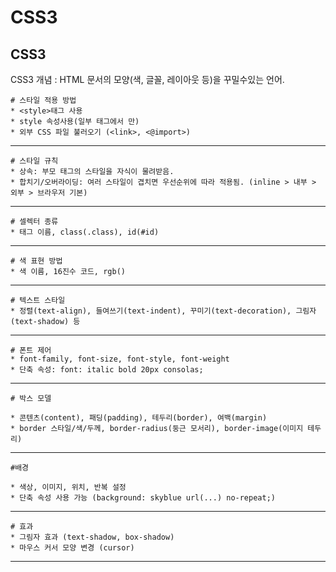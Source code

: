 # CSS3

##	CSS3
	
CSS3 개념 : HTML 문서의 모양(색, 글꼴, 레이아웃 등)을 꾸밀수있는 언어.

	# 스타일 적용 방법 
	* <style>태그 사용
	* style 속성사용(일부 태그에서 만)
	* 외부 CSS 파일 불러오기 (<link>, <@import>)

---

	# 스타일 규칙
	* 상속: 부모 태그의 스타일을 자식이 물려받음.
	* 합치기/오버라이딩: 여러 스타일이 겹치면 우선순위에 따라 적용됨. (inline > 내부 > 외부 > 브라우저 기본)

---

	# 셀렉터 종류
	* 태그 이름, class(.class), id(#id)

---

	# 색 표현 방법
	* 색 이름, 16진수 코드, rgb()

---

	# 텍스트 스타일
	* 정렬(text-align), 들여쓰기(text-indent), 꾸미기(text-decoration), 그림자(text-shadow) 등

---

	# 폰트 제어
	* font-family, font-size, font-style, font-weight
	* 단축 속성: font: italic bold 20px consolas;

---

	# 박스 모델

	* 콘텐츠(content), 패딩(padding), 테두리(border), 여백(margin)
	* border 스타일/색/두께, border-radius(둥근 모서리), border-image(이미지 테두리)

---

	#배경

	* 색상, 이미지, 위치, 반복 설정
	* 단축 속성 사용 가능 (background: skyblue url(...) no-repeat;)

---

	# 효과
	* 그림자 효과 (text-shadow, box-shadow)
	* 마우스 커서 모양 변경 (cursor)
	
---